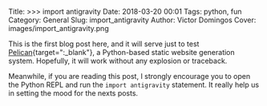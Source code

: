 Title: >>> import antigravity
Date: 2018-03-20 00:01
Tags: python, fun
Category: General
Slug: import_antigravity
Author: Victor Domingos
Cover: images/import_antigravity.png

This is the first blog post here, and it will serve just to test [Pelican](https://blog.getpelican.com){target=":_blank"}, a Python-based static website generation system. Hopefully, it will work without any explosion or traceback.

Meanwhile, if you are reading this post, I strongly encourage you to open the Python REPL and run the `import antigravity` statement. It really help us in setting the mood for the nexts posts.
